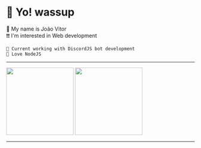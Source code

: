 # 👋 Yo! wassup

<p>
    📌 My name is João Vitor<br>
     ❗❗ I'm interested in Web development
	
    🎯 Current working with DiscordJS bot development
    🤍 Love NodeJS 
</p>

---
<div>
<img height="180em" src="https://github-readme-stats.vercel.app/api/top-langs/?username=JVRL18&layout=compact&langs_count=7&theme=github_dark&count_private=true&title_color=FF6188&icon_color=fff&text_color=9f9f9f&bg_color=222222"/>
<img height="180em" src="https://github-readme-stats.vercel.app/api/wakatime?username=JVRL18&layout=compact&langs_count=6"/>
</div>

---

